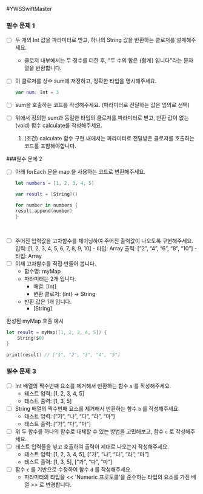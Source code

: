 #YWSSwiftMaster

### 필수 문제 1

- [ ]  두 개의 Int 값을 파라미터로 받고, 하나의 String 값을 반환하는 클로저를 설계해주세요.
    - 클로저 내부에서는 두 정수를 더한 후, "두 수의 합은 {합계} 입니다"라는 문자열을 반환합니다.
- [ ]  이 클로저를 상수 sum에 저장하고, 정확한 타입을 명시해주세요.
    
    ```swift
    var num: Int = 3
    ```
    
- [ ]  sum을 호출하는 코드를 작성해주세요. (파라미터로 전달하는 값은 임의로 선택)
- [ ]  위에서 정의한 sum과 동일한 타입의 클로저를 파라미터로 받고, 반환 값이 없는(void) 함수 calculate를 작성해주세요.
    1. (조건) calculate 함수 구현 내에서는 파라미터로 전달받은 클로저를 호출하는 코드를 포함해야합니다.

###필수 문제 2
- [ ] 아래 forEach 문을 map 을 사용하는 코드로 변환해주세요.

  ```swift
  let numbers = [1, 2, 3, 4, 5]

  var result = [String]()

  for number in numbers {
  result.append(number)
  }
  ```
​
- [ ] 주어진 입력값을 고차함수를 체이닝하여 주어진 출력값이 나오도록 구현해주세요.
입력: [1, 2, 3, 4, 5, 6, 7, 8, 9, 10] - 타입: Array<Int>
출력: [”2”, “4”, “6”, “8”, “10”] - 타입: Array<String>
- [ ] 이제 고차함수를 직접 만들어 봅니다. 
  - 함수명: myMap
  - 파라미터는 2개 입니다.
    - 배열: [Int] 
    - 변환 클로저: (Int) → String
  - 반환 값은 1개 입니다.
    - [String]

완성된 myMap 호출 예시
```swift
let result = myMap([1, 2, 3, 4, 5]) {
	String($0)
}

print(result) // ["1", "2", "3", "4", "5"]
```

### 필수 문제 3

- [ ]  Int 배열의 짝수번째 요소를 제거해서 반환하는 함수 `a` 를 작성해주세요.
    - 테스트 입력: [1, 2, 3, 4, 5]
    - 테스트 출력: [1, 3, 5]
- [ ]  String 배열의 짝수번째 요소를 제거해서 반환하는 함수 `b` 를 작성해주세요.
    - 테스트 입력: [”가”, “나”, “다”, “라”, “마”]
    - 테스트 출력: [”가”, “다”, ”마”]
- [ ]  위 두 함수를 하나의 함수로 대체할 수 있는 방법을 고민해보고, 함수 `c` 로 작성해주세요.
- [ ]  테스트 입력들을 넣고 호출하여 출력이 제대로 나오는지 작성해주세요.
    - 테스트 입력: [1, 2, 3, 4, 5], [”가”, “나”, “다”, “라”, “마”]
    - 테스트 출력: [1, 3, 5], [”가”, “다”, ”마”]
- [ ]  함수 `c` 를 기반으로 수정하여 함수 `d` 를 작성해주세요.
    - 파라미터의 타입을 << 'Numeric 프로토콜'을 준수하는 타입의 요소를 가진 배열 >> 로 변경합니다.

